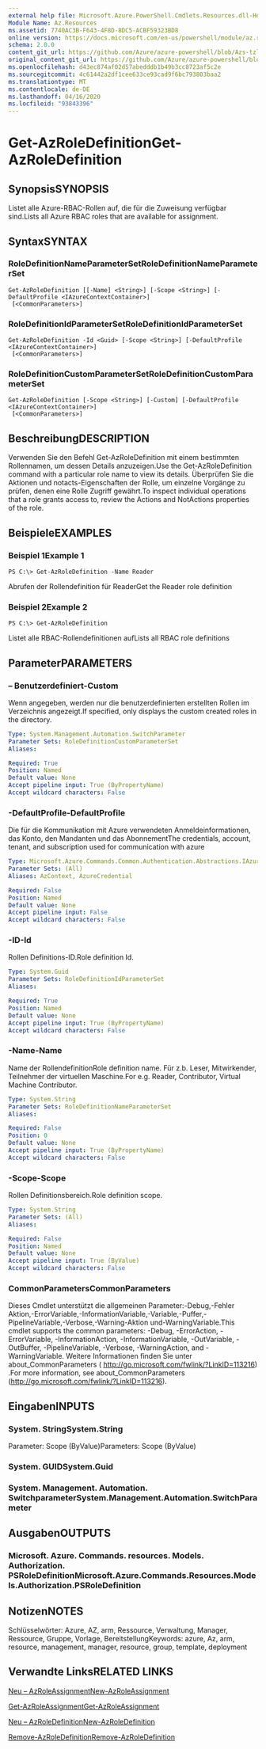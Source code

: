 ```yaml
---
external help file: Microsoft.Azure.PowerShell.Cmdlets.Resources.dll-Help.xml
Module Name: Az.Resources
ms.assetid: 7740AC3B-F643-4F8D-8DC5-ACBF59323BD8
online version: https://docs.microsoft.com/en-us/powershell/module/az.resources/get-Azroledefinition
schema: 2.0.0
content_git_url: https://github.com/Azure/azure-powershell/blob/Azs-tzl/src/Resources/Resources/help/Get-AzRoleDefinition.md
original_content_git_url: https://github.com/Azure/azure-powershell/blob/Azs-tzl/src/Resources/Resources/help/Get-AzRoleDefinition.md
ms.openlocfilehash: d43ec874af02d57abedddb1b49b3cc8723af5c2e
ms.sourcegitcommit: 4c61442a2df1cee633ce93cad9f6bc793803baa2
ms.translationtype: MT
ms.contentlocale: de-DE
ms.lasthandoff: 04/16/2020
ms.locfileid: "93843396"
---
```

# <span data-ttu-id="10c9a-101">Get-AzRoleDefinition</span><span class="sxs-lookup"><span data-stu-id="10c9a-101">Get-AzRoleDefinition</span></span>

## <span data-ttu-id="10c9a-102">Synopsis</span><span class="sxs-lookup"><span data-stu-id="10c9a-102">SYNOPSIS</span></span>
<span data-ttu-id="10c9a-103">Listet alle Azure-RBAC-Rollen auf, die für die Zuweisung verfügbar sind.</span><span class="sxs-lookup"><span data-stu-id="10c9a-103">Lists all Azure RBAC roles that are available for assignment.</span></span>

## <span data-ttu-id="10c9a-104">Syntax</span><span class="sxs-lookup"><span data-stu-id="10c9a-104">SYNTAX</span></span>

### <span data-ttu-id="10c9a-105">RoleDefinitionNameParameterSet</span><span class="sxs-lookup"><span data-stu-id="10c9a-105">RoleDefinitionNameParameterSet</span></span>
```
Get-AzRoleDefinition [[-Name] <String>] [-Scope <String>] [-DefaultProfile <IAzureContextContainer>]
 [<CommonParameters>]
```

### <span data-ttu-id="10c9a-106">RoleDefinitionIdParameterSet</span><span class="sxs-lookup"><span data-stu-id="10c9a-106">RoleDefinitionIdParameterSet</span></span>
```
Get-AzRoleDefinition -Id <Guid> [-Scope <String>] [-DefaultProfile <IAzureContextContainer>]
 [<CommonParameters>]
```

### <span data-ttu-id="10c9a-107">RoleDefinitionCustomParameterSet</span><span class="sxs-lookup"><span data-stu-id="10c9a-107">RoleDefinitionCustomParameterSet</span></span>
```
Get-AzRoleDefinition [-Scope <String>] [-Custom] [-DefaultProfile <IAzureContextContainer>]
 [<CommonParameters>]
```

## <span data-ttu-id="10c9a-108">Beschreibung</span><span class="sxs-lookup"><span data-stu-id="10c9a-108">DESCRIPTION</span></span>
<span data-ttu-id="10c9a-109">Verwenden Sie den Befehl Get-AzRoleDefinition mit einem bestimmten Rollennamen, um dessen Details anzuzeigen.</span><span class="sxs-lookup"><span data-stu-id="10c9a-109">Use the Get-AzRoleDefinition command with a particular role name to view its details.</span></span>
<span data-ttu-id="10c9a-110">Überprüfen Sie die Aktionen und notacts-Eigenschaften der Rolle, um einzelne Vorgänge zu prüfen, denen eine Rolle Zugriff gewährt.</span><span class="sxs-lookup"><span data-stu-id="10c9a-110">To inspect individual operations that a role grants access to, review the Actions and NotActions properties of the role.</span></span>

## <span data-ttu-id="10c9a-111">Beispiele</span><span class="sxs-lookup"><span data-stu-id="10c9a-111">EXAMPLES</span></span>

### <span data-ttu-id="10c9a-112">Beispiel 1</span><span class="sxs-lookup"><span data-stu-id="10c9a-112">Example 1</span></span>
```
PS C:\> Get-AzRoleDefinition -Name Reader
```

<span data-ttu-id="10c9a-113">Abrufen der Rollendefinition für Reader</span><span class="sxs-lookup"><span data-stu-id="10c9a-113">Get the Reader role definition</span></span>

### <span data-ttu-id="10c9a-114">Beispiel 2</span><span class="sxs-lookup"><span data-stu-id="10c9a-114">Example 2</span></span>
```
PS C:\> Get-AzRoleDefinition
```

<span data-ttu-id="10c9a-115">Listet alle RBAC-Rollendefinitionen auf</span><span class="sxs-lookup"><span data-stu-id="10c9a-115">Lists all RBAC role definitions</span></span>

## <span data-ttu-id="10c9a-116">Parameter</span><span class="sxs-lookup"><span data-stu-id="10c9a-116">PARAMETERS</span></span>

### <span data-ttu-id="10c9a-117">– Benutzerdefiniert</span><span class="sxs-lookup"><span data-stu-id="10c9a-117">-Custom</span></span>
<span data-ttu-id="10c9a-118">Wenn angegeben, werden nur die benutzerdefinierten erstellten Rollen im Verzeichnis angezeigt.</span><span class="sxs-lookup"><span data-stu-id="10c9a-118">If specified, only displays the custom created roles in the directory.</span></span>

```yaml
Type: System.Management.Automation.SwitchParameter
Parameter Sets: RoleDefinitionCustomParameterSet
Aliases:

Required: True
Position: Named
Default value: None
Accept pipeline input: True (ByPropertyName)
Accept wildcard characters: False
```

### <span data-ttu-id="10c9a-119">-DefaultProfile</span><span class="sxs-lookup"><span data-stu-id="10c9a-119">-DefaultProfile</span></span>
<span data-ttu-id="10c9a-120">Die für die Kommunikation mit Azure verwendeten Anmeldeinformationen, das Konto, den Mandanten und das Abonnement</span><span class="sxs-lookup"><span data-stu-id="10c9a-120">The credentials, account, tenant, and subscription used for communication with azure</span></span>

```yaml
Type: Microsoft.Azure.Commands.Common.Authentication.Abstractions.IAzureContextContainer
Parameter Sets: (All)
Aliases: AzContext, AzureCredential

Required: False
Position: Named
Default value: None
Accept pipeline input: False
Accept wildcard characters: False
```

### <span data-ttu-id="10c9a-121">-ID</span><span class="sxs-lookup"><span data-stu-id="10c9a-121">-Id</span></span>
<span data-ttu-id="10c9a-122">Rollen Definitions-ID.</span><span class="sxs-lookup"><span data-stu-id="10c9a-122">Role definition Id.</span></span>

```yaml
Type: System.Guid
Parameter Sets: RoleDefinitionIdParameterSet
Aliases:

Required: True
Position: Named
Default value: None
Accept pipeline input: True (ByPropertyName)
Accept wildcard characters: False
```

### <span data-ttu-id="10c9a-123">-Name</span><span class="sxs-lookup"><span data-stu-id="10c9a-123">-Name</span></span>
<span data-ttu-id="10c9a-124">Name der Rollendefinition</span><span class="sxs-lookup"><span data-stu-id="10c9a-124">Role definition name.</span></span>
<span data-ttu-id="10c9a-125">Für z.b. Leser, Mitwirkender, Teilnehmer der virtuellen Maschine.</span><span class="sxs-lookup"><span data-stu-id="10c9a-125">For e.g. Reader, Contributor, Virtual Machine Contributor.</span></span>

```yaml
Type: System.String
Parameter Sets: RoleDefinitionNameParameterSet
Aliases:

Required: False
Position: 0
Default value: None
Accept pipeline input: True (ByPropertyName)
Accept wildcard characters: False
```

### <span data-ttu-id="10c9a-126">-Scope</span><span class="sxs-lookup"><span data-stu-id="10c9a-126">-Scope</span></span>
<span data-ttu-id="10c9a-127">Rollen Definitionsbereich.</span><span class="sxs-lookup"><span data-stu-id="10c9a-127">Role definition scope.</span></span>

```yaml
Type: System.String
Parameter Sets: (All)
Aliases:

Required: False
Position: Named
Default value: None
Accept pipeline input: True (ByValue)
Accept wildcard characters: False
```

### <span data-ttu-id="10c9a-128">CommonParameters</span><span class="sxs-lookup"><span data-stu-id="10c9a-128">CommonParameters</span></span>
<span data-ttu-id="10c9a-129">Dieses Cmdlet unterstützt die allgemeinen Parameter:-Debug,-Fehler Aktion,-ErrorVariable,-InformationVariable,-Variable,-Puffer,-PipelineVariable,-Verbose,-Warning-Aktion und-WarningVariable.</span><span class="sxs-lookup"><span data-stu-id="10c9a-129">This cmdlet supports the common parameters: -Debug, -ErrorAction, -ErrorVariable, -InformationAction, -InformationVariable, -OutVariable, -OutBuffer, -PipelineVariable, -Verbose, -WarningAction, and -WarningVariable.</span></span> <span data-ttu-id="10c9a-130">Weitere Informationen finden Sie unter about_CommonParameters ( http://go.microsoft.com/fwlink/?LinkID=113216) .</span><span class="sxs-lookup"><span data-stu-id="10c9a-130">For more information, see about_CommonParameters (http://go.microsoft.com/fwlink/?LinkID=113216).</span></span>

## <span data-ttu-id="10c9a-131">Eingaben</span><span class="sxs-lookup"><span data-stu-id="10c9a-131">INPUTS</span></span>

### <span data-ttu-id="10c9a-132">System. String</span><span class="sxs-lookup"><span data-stu-id="10c9a-132">System.String</span></span>
<span data-ttu-id="10c9a-133">Parameter: Scope (ByValue)</span><span class="sxs-lookup"><span data-stu-id="10c9a-133">Parameters: Scope (ByValue)</span></span>

### <span data-ttu-id="10c9a-134">System. GUID</span><span class="sxs-lookup"><span data-stu-id="10c9a-134">System.Guid</span></span>

### <span data-ttu-id="10c9a-135">System. Management. Automation. Switchparameter</span><span class="sxs-lookup"><span data-stu-id="10c9a-135">System.Management.Automation.SwitchParameter</span></span>

## <span data-ttu-id="10c9a-136">Ausgaben</span><span class="sxs-lookup"><span data-stu-id="10c9a-136">OUTPUTS</span></span>

### <span data-ttu-id="10c9a-137">Microsoft. Azure. Commands. resources. Models. Authorization. PSRoleDefinition</span><span class="sxs-lookup"><span data-stu-id="10c9a-137">Microsoft.Azure.Commands.Resources.Models.Authorization.PSRoleDefinition</span></span>

## <span data-ttu-id="10c9a-138">Notizen</span><span class="sxs-lookup"><span data-stu-id="10c9a-138">NOTES</span></span>
<span data-ttu-id="10c9a-139">Schlüsselwörter: Azure, AZ, arm, Ressource, Verwaltung, Manager, Ressource, Gruppe, Vorlage, Bereitstellung</span><span class="sxs-lookup"><span data-stu-id="10c9a-139">Keywords: azure, Az, arm, resource, management, manager, resource, group, template, deployment</span></span>

## <span data-ttu-id="10c9a-140">Verwandte Links</span><span class="sxs-lookup"><span data-stu-id="10c9a-140">RELATED LINKS</span></span>

[<span data-ttu-id="10c9a-141">Neu – AzRoleAssignment</span><span class="sxs-lookup"><span data-stu-id="10c9a-141">New-AzRoleAssignment</span></span>](./New-AzRoleAssignment.md)

[<span data-ttu-id="10c9a-142">Get-AzRoleAssignment</span><span class="sxs-lookup"><span data-stu-id="10c9a-142">Get-AzRoleAssignment</span></span>](./Get-AzRoleAssignment.md)

[<span data-ttu-id="10c9a-143">Neu – AzRoleDefinition</span><span class="sxs-lookup"><span data-stu-id="10c9a-143">New-AzRoleDefinition</span></span>](./New-AzRoleDefinition.md)

[<span data-ttu-id="10c9a-144">Remove-AzRoleDefinition</span><span class="sxs-lookup"><span data-stu-id="10c9a-144">Remove-AzRoleDefinition</span></span>](./Remove-AzRoleDefinition.md)

